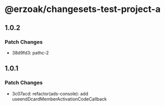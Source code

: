 # @erzoak/changesets-test-project-a

## 1.0.2

### Patch Changes

- 38d9fd3: pathc-2

## 1.0.1

### Patch Changes

- 3c07acd: refactor(ads-console): add useendDcardMemberActivationCodeCallback

